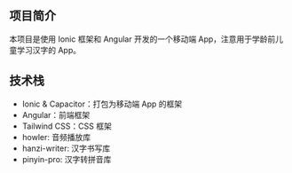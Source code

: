 ## 项目简介

本项目是使用 Ionic 框架和 Angular 开发的一个移动端 App，注意用于学龄前儿童学习汉字的 App。

## 技术栈

- Ionic & Capacitor：打包为移动端 App 的框架
- Angular：前端框架
- Tailwind CSS：CSS 框架
- howler: 音频播放库
- hanzi-writer: 汉字书写库
- pinyin-pro: 汉字转拼音库
